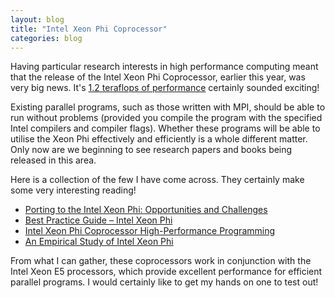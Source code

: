 ```yaml
---
layout: blog
title: "Intel Xeon Phi Coprocessor"
categories: blog
---
```


Having particular research interests in high performance computing meant that the release of the Intel Xeon Phi Coprocessor, earlier this year, was very big news. It's [1.2 teraflops of performance](http://www.intel.com/content/dam/www/public/us/en/documents/product-briefs/high-performance-xeon-phi-coprocessor-brief.pdf) certainly sounded exciting!

Existing parallel programs, such as those written with MPI, should be able to run without problems (provided you compile the program with the specified Intel compilers and compiler flags). Whether these programs will be able to utilise the Xeon Phi effectively and efficiently is a whole different matter. Only now are we beginning to see research papers and books being released in this area.

Here is a collection of the few I have come across. They certainly make some very interesting reading!

- [Porting to the Intel Xeon Phi: Opportunities and Challenges](https://www.xsede.org/documents/271087/586927/CRosales_TACC_porting_mic.pdf)
- [Best Practice Guide – Intel Xeon Phi](http://www.prace-project.eu/IMG/pdf/Best-Practice-Guide-Intel-Xeon-Phi.pdf)
- [Intel Xeon Phi Coprocessor High-Performance Programming](http://books.google.co.uk/books?id=KJORYTHOxbEC&lpg=PT11&lr=lang_en&pg=PT3#v=onepage&q&f=false)
- [An Empirical Study of Intel Xeon Phi](http://arxiv.org/pdf/1310.5842.pdf)

From what I can gather, these coprocessors work in conjunction with the Intel Xeon E5 processors, which provide excellent performance for efficient parallel programs. I would certainly like to get my hands on one to test out!
